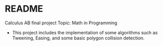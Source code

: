 # README #

Calculus AB final project
Topic: Math in Programming

- This project includes the implementation of some algorithms such as Tweening, Easing, and some basic polygon collision detection.
